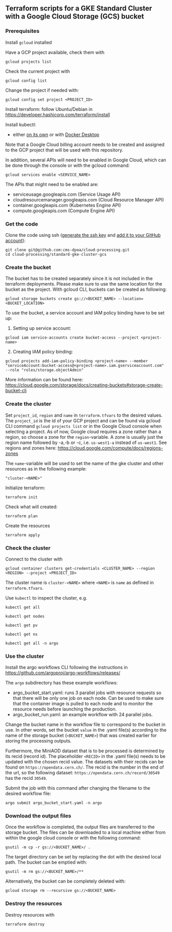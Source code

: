 ## Terraform scripts for a GKE Standard Cluster with a Google Cloud Storage (GCS) bucket

### Prerequisites


Install `gcloud` installed

Have a GCP project available, check them with

```
gcloud projects list
```

Check the current project with

```
gcloud config list
```

Change the project if needed with:

```
gcloud config set project <PROJECT_ID>
```

Install terraform: follow Ubuntu/Debian in https://developer.hashicorp.com/terraform/install

Install kubectl:
- either [on its own](https://kubernetes.io/docs/tasks/tools/install-kubectl-linux/#install-using-native-package-management) or with [Docker Desktop](https://www.docker.com/products/docker-desktop/)

Note that a Google Cloud billing account needs to be created and assigned to the GCP project that will be used with this repository.

In addition, several APIs will need to be enabled in Google Cloud, which can be done through the console or with the gcloud command:

```
gcloud services enable <SERVICE_NAME>
```

The APIs that might need to be enabled are:
- serviceusage.googleapis.com (Service Usage API)
- cloudresourcemanager.googleapis.com (Cloud Resource Manager API)
- container.googleapis.com (Kubernetes Engine API)
- compute.googleapis.com (Compute Engine API)

### Get the code

Clone the code using ssh ([generate the ssh key](https://docs.github.com/en/authentication/connecting-to-github-with-ssh/generating-a-new-ssh-key-and-adding-it-to-the-ssh-agent?platform=linux) and [add it to your GitHub account](https://docs.github.com/en/authentication/connecting-to-github-with-ssh/adding-a-new-ssh-key-to-your-github-account?tool=webui)):

```
git clone git@github.com:cms-dpoa/cloud-processing.git
cd cloud-processing/standard-gke-cluster-gcs
```

### Create the bucket

The bucket has to be created separately since it is not included in the terraform deployments.
Please make sure to use the same location for the bucket as the project.
With gcloud CLI, buckets can be created as following:

```
gcloud storage buckets create gs://<BUCKET_NAME> --location=<BUCKET_LOCATION>
```

To use the bucket, a service account and IAM policy binding have to be set up:

1. Setting up service account:
```
gcloud iam service-accounts create bucket-access --project <project-name>
```
2. Creating IAM policy binding:
```
gcloud projects add-iam-policy-binding <project-name> --member "serviceAccount:bucket-access@<project-name>.iam.gserviceaccount.com" --role "roles/storage.objectAdmin"
```

More information can be found here: https://cloud.google.com/storage/docs/creating-buckets#storage-create-bucket-cli


### Create the cluster

Set `project_id`, `region` and `name` in `terraform.tfvars` to the desired values.
The `project_id` is the id of your GCP project and can be found via gcloud CLI command `gcloud projects list` or in the Google Cloud console when selecting a project.
As of now, Google cloud requires a zone rather than a region, so choose a zone for the `region`-variable.
A zone is usually just the region name followed by -a,-b or -c, i.e. `us-west1-a` instead of `us-west1`.
See regions and zones here: https://cloud.google.com/compute/docs/regions-zones

The `name`-variable will be used to set the name of the gke cluster and other resources as in the following example: 

```
"cluster-<NAME>"
```

Initialize terraform:

```
terraform init
```

Check what will created:

```
terraform plan
```

Create the resources

```
terraform apply
```

### Check the cluster

Connect to the cluster with

```
gcloud container clusters get-credentials <CLUSTER_NAME> --region <REGION> --project <PROJECT_ID>
```

The cluster name is `cluster-<NAME>` where `<NAME>` is `name` as defined in `terraform.tfvars`.

Use `kubectl` to inspect the cluster, e.g.

```
kubectl get all
```

```
kubectl get nodes
```

```
kubectl get pv
```

```
kubectl get ns
```

```
kubectl get all -n argo
```

### Use the cluster

Install the argo workflows CLI following the instructions in https://github.com/argoproj/argo-workflows/releases/

The `argo` subdirectory has these example workflows:

- argo_bucket_start.yaml: runs 3 parallel jobs with resource requests so that there will be only one job on each node. Can be used to make sure that the container image is pulled to each node and to monitor the resource needs before launching the production.
- argo_bucket_run.yaml: an example workflow with 24 parallel jobs.

Change the bucket name in the workflow file to correspond to the bucket in use.
In other words, set the bucket `value` in the .yaml file(s) according to the name of the storage bucket (`<BUCKET_NAME>`) that was created earlier for storing the processing outputs.

Furthermore, the MiniAOD dataset that is to be processed is determined by its recid (record id). The placeholder `<RECID>` in the .yaml file(s) needs to be updated with the chosen recid value.
The datasets with their recids can be found on `https://opendata.cern.ch/`.
The recid is the number in the end of the url, so the following dataset: `https://opendata.cern.ch/record/30549` has the recid `30549`.

Submit the job with this command after changing the filename to the desired workflow file:
```
argo submit argo_bucket_start.yaml -n argo 
```

### Download the output files
Once the workflow is completed, the output files are transferred to the storage bucket.
The files can be downloaded to a local machine either from within the google cloud console or with the following command:
```
gsutil -m cp -r gs://<BUCKET_NAME>/ .
```
The target directory can be set by replacing the dot with the desired local path.
The bucket can be emptied with:
```
gsutil -m rm gs://<BUCKET_NAME>/**
```
Alternatively, the bucket can be completely deleted with:
```
gcloud storage rm --recursive gs://<BUCKET_NAME>
```

### Destroy the resources

Destroy resources with

```
terraform destroy
```